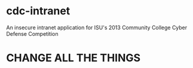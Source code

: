 cdc-intranet
============

An insecure intranet application for ISU's 2013 Community College Cyber Defense Competition

CHANGE ALL THE THINGS
=====================
